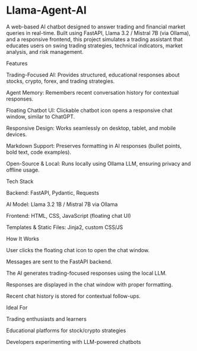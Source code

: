 # Llama-Agent-AI
A web-based AI chatbot designed to answer trading and financial market queries in real-time. Built using FastAPI, Llama 3.2 / Mistral 7B (via Ollama), and a responsive frontend, this project simulates a trading assistant that educates users on swing trading strategies, technical indicators, market analysis, and risk management.

Features

Trading-Focused AI: Provides structured, educational responses about stocks, crypto, forex, and trading strategies.

Agent Memory: Remembers recent conversation history for contextual responses.

Floating Chatbot UI: Clickable chatbot icon opens a responsive chat window, similar to ChatGPT.

Responsive Design: Works seamlessly on desktop, tablet, and mobile devices.

Markdown Support: Preserves formatting in AI responses (bullet points, bold text, code examples).

Open-Source & Local: Runs locally using Ollama LLM, ensuring privacy and offline usage.

Tech Stack

Backend: FastAPI, Pydantic, Requests

AI Model: Llama 3.2 1B / Mistral 7B via Ollama

Frontend: HTML, CSS, JavaScript (floating chat UI)

Templates & Static Files: Jinja2, custom CSS/JS

How It Works

User clicks the floating chat icon to open the chat window.

Messages are sent to the FastAPI backend.

The AI generates trading-focused responses using the local LLM.

Responses are displayed in the chat window with proper formatting.

Recent chat history is stored for contextual follow-ups.

Ideal For

Trading enthusiasts and learners

Educational platforms for stock/crypto strategies

Developers experimenting with LLM-powered chatbots
